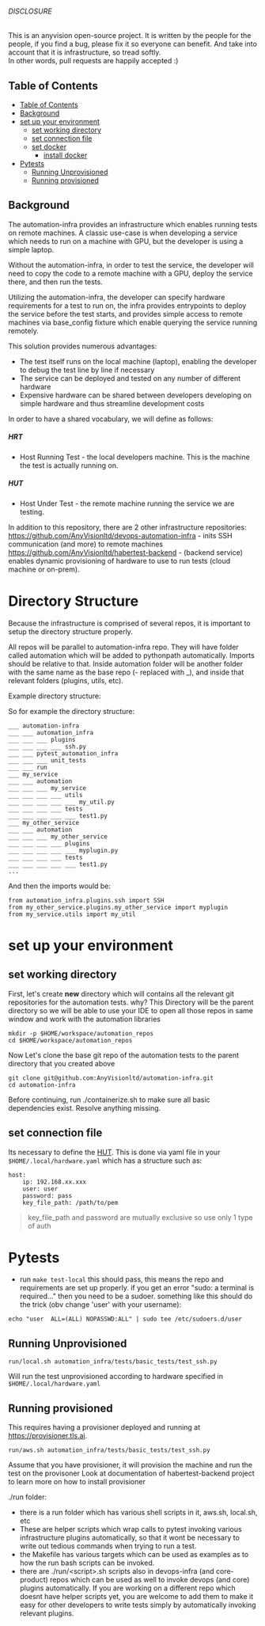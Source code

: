 ###### DISCLOSURE
This is an anyvision open-source project. It is written by the people for the people, if you find a bug, please fix it so everyone can benefit. And take into account that it is infrastructure, so tread softly.<br>
In other words, pull requests are happily accepted :)

## Table of Contents
- [Table of Contents](#table-of-contents)
- [Background](#background)
- [set up your environment](#set-up-your-environment)
  - [set working directory](#set-working-directory)
  - [set connection file](#set-connection-file)
  - [set docker](#set-docker)
    - [install docker](#install-docker)
- [Pytests](#pytests)
  - [Running Unprovisioned](#running-unprovisioned)
  - [Running provisioned](#running-provisioned)

## Background
The automation-infra provides an infrastructure which enables running tests on remote machines. A classic use-case 
is when developing a service which needs to run on a machine with GPU, but the developer is using a simple laptop. 

Without the automation-infra, in order to test the service, the developer will need to copy the code to a remote machine
with a GPU, deploy the service there, and then run the tests. 

Utilizing the automation-infra, the developer can specify hardware requirements for a test to run on, the infra provides
entrypoints to deploy the service before the test starts, and provides simple access to remote machines via base_config 
fixture which enable querying the service running remotely. 

This solution provides numerous advantages:
+ The test itself runs on the local machine (laptop), enabling the developer to
debug the test line by line if necessary
+ The service can be deployed and tested on any number of different hardware
+ Expensive hardware can be shared between developers developing on simple hardware and thus streamline development costs

In order to have a shared vocabulary, we will define as follows:
##### HRT 
  - Host Running Test - the local developers machine. This is the machine the test is actually running on.
##### HUT 
  - Host Under Test - the remote machine running the service we are testing.


In addition to this repository, there are 2 other infrastructure repositories: 
https://github.com/AnyVisionltd/devops-automation-infra - inits SSH communication (and more) to remote machines
https://github.com/AnyVisionltd/habertest-backend - (backend service) enables dynamic provisioning of hardware to use to run tests 
(cloud machine or on-prem).

# Directory Structure

Because the infrastructure is comprised of several repos, it is important to setup the directory structure properly. 

All repos will be parallel to automation-infra repo.
They will have folder called automation which will be added to pythonpath automatically. Imports should be relative to that.
Inside automation folder will be another folder with the same name as the base repo (- replaced with _), and inside that relevant folders (plugins, utils, etc).

Example directory structure:

So for example the directory structure:
```
___ automation-infra                                                                                                                                                                                               
___ ___ automation_infra             
___ ___ ___ plugins       
___ ___ ___ ___ ssh.py       
___ ___ pytest_automation_infra
___ ___ ___ unit_tests
___ ___ run      
___ my_service
___ ___ automation
___ ___ ___ my_service
___ ___ ___ ___ utils
___ ___ ___ ___ ___ my_util.py
___ ___ ___ ___ tests
___ ___ ___ ___ ___ test1.py
___ my_other_service
___ ___ automation
___ ___ ___ my_other_service
___ ___ ___ ___ plugins
___ ___ ___ ___ ___ myplugin.py
___ ___ ___ ___ tests
___ ___ ___ ___ ___ test1.py
...
```
And then the imports would be:
```
from automation_infra.plugins.ssh import SSH
from my_other_service.plugins.my_other_service import myplugin
from my_service.utils import my_util
```

# set up your environment

## set working directory

First, let's create **new** directory which will contains all the relevant git repositories for the automation tests.
why? This Directory will be the parent directory so we will be able to use your IDE to open all those repos in same window and work with the automation libraries

```
mkdir -p $HOME/workspace/automation_repos
cd $HOME/workspace/automation_repos
```

Now Let's clone the base git repo of the automation tests to the parent directory that you created above

```
git clone git@github.com:AnyVisionltd/automation-infra.git
cd automation-infra
```

Before continuing, run ./containerize.sh to make sure all basic dependencies exist. Resolve anything missing.

## set connection file

Its necessary to define the [HUT](#(HUT) ). This is done via yaml file in your `$HOME/.local/hardware.yaml` which has a structure such as:
```
host:
    ip: 192.168.xx.xxx
    user: user
    password: pass
    key_file_path: /path/to/pem
```
> key_file_path and password are mutually exclusive so use only 1 type of auth

# Pytests

+ run 
  ```make test-local```
  this should pass, this means the repo and requirements are set up properly.
if you get an error "sudo: a terminal is required..." then you need to be a sudoer. something like this should do the 
trick (obv change 'user' with your username):
  
```echo "user  ALL=(ALL) NOPASSWD:ALL" | sudo tee /etc/sudoers.d/user ```

## Running Unprovisioned
   ```
   run/local.sh automation_infra/tests/basic_tests/test_ssh.py
   ```
   Will run the test unprovisioned according to hardware specified in `$HOME/.local/hardware.yaml`

## Running provisioned

This requires having a provisioner deployed and running at https://provisioner.tls.ai.
   ```
   run/aws.sh automation_infra/tests/basic_tests/test_ssh.py
   ```
   Assume that you have provisioner, it will provision the machine and run the test on the provisoner
   Look at documentation of habertest-backend project to learn more on how to install provisioner

./run folder:
+ there is a run folder which has various shell scripts in it, aws.sh, local.sh, etc
+ These are helper scripts which wrap calls to pytest invoking various infrastructure plugins automatically, so that it wont be necessary to write out tedious commands when trying to run a test.
+ the Makefile has various targets which can be used as examples as to how the run bash scripts can be invoked. 
+ there are ./run/\<script>.sh scripts also in devops-infra (and core-product) repos which can be used as well to invoke devops (and core) plugins automatically. If you are working on a different repo which doesnt have helper scripts yet, you are welcome to add them to make it easy for other developers to write tests simply by automatically invoking relevant plugins.


